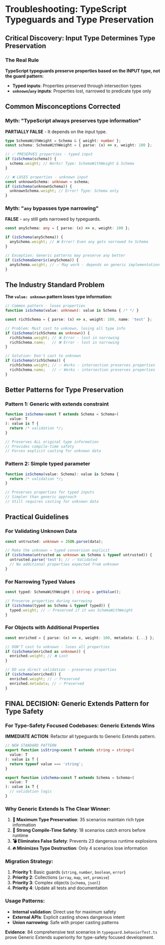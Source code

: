 # Troubleshooting: TypeScript Typeguards and Type Preservation

## Critical Discovery: Input Type Determines Type Preservation

### The Real Rule
**TypeScript typeguards preserve properties based on the INPUT type, not the guard pattern:**

- **Typed inputs**: Properties preserved through intersection types
- **`unknown`/`any` inputs**: Properties lost, narrowed to predicate type only

## Common Misconceptions Corrected

### Myth: "TypeScript always preserves type information"
**PARTIALLY FALSE** - It depends on the input type.

```typescript
type SchemaWithWeight = Schema & { weight: number };
const schema: SchemaWithWeight = { parse: (x) => x, weight: 100 };

// ✅ PRESERVES properties - typed input
if (isSchema(schema)) {
  schema.weight; // Works! Type: SchemaWithWeight & Schema
}

// ❌ LOSES properties - unknown input
const unknownSchema: unknown = schema;
if (isSchema(unknownSchema)) {
  unknownSchema.weight; // Error! Type: Schema only
}
```

### Myth: "`any` bypasses type narrowing"
**FALSE** - `any` still gets narrowed by typeguards.

```typescript
const anySchema: any = { parse: (x) => x, weight: 100 };

if (isSchema(anySchema)) {
  anySchema.weight; // ❌ Error! Even any gets narrowed to Schema
}

// Exception: Generic patterns may preserve any better
if (isSchemaGeneric(anySchema)) {
  anySchema.weight; // ✅ May work - depends on generic implementation
}
```

## The Industry Standard Problem

**The `value: unknown` pattern loses type information:**

```typescript
// Common pattern - loses properties
function isSchema(value: unknown): value is Schema { /* */ }

const richSchema = { parse: (x) => x, weight: 100, name: 'test' };

// Problem: Must cast to unknown, losing all type info
if (isSchema(richSchema as unknown)) {
  richSchema.weight; // ❌ Error - lost in narrowing
  richSchema.name;   // ❌ Error - lost in narrowing
}

// Solution: Don't cast to unknown
if (isSchema(richSchema)) {
  richSchema.weight; // ✅ Works - intersection preserves properties
  richSchema.name;   // ✅ Works - intersection preserves properties
}
```

## Better Patterns for Type Preservation

### Pattern 1: Generic with extends constraint
```typescript
function isSchema<const T extends Schema = Schema>(
  value: T
): value is T {
  return /* validation */;
}

// Preserves ALL original type information
// Provides compile-time safety
// Forces explicit casting for unknown data
```

### Pattern 2: Simple typed parameter
```typescript
function isSchema(value: Schema): value is Schema {
  return /* validation */;
}

// Preserves properties for typed inputs
// Simpler than generic approach
// Still requires casting for unknown data
```

## Practical Guidelines

### For Validating Unknown Data
```typescript
const untrusted: unknown = JSON.parse(data);

// Make the unknown → typed conversion explicit
if (isSchema(untrusted as unknown as Schema & typeof untrusted)) {
  untrusted.parse('test'); // ✅ Validated
  // No additional properties expected from unknown
}
```

### For Narrowing Typed Values  
```typescript
const typed: SchemaWithWeight | string = getValue();

// Preserve properties during narrowing
if (isSchema(typed as Schema & typeof typed)) {
  typed.weight; // ✅ Preserved if it was SchemaWithWeight
}
```

### For Objects with Additional Properties
```typescript
const enriched = { parse: (x) => x, weight: 100, metadata: {...} };

// DON'T cast to unknown - loses all properties
if (isSchema(enriched as unknown)) {
  enriched.weight; // ❌ Lost
}

// DO use direct validation - preserves properties
if (isSchema(enriched)) {
  enriched.weight; // ✅ Preserved
  enriched.metadata; // ✅ Preserved
}
```

## FINAL DECISION: Generic Extends Pattern for Type Safety

### For Type-Safety Focused Codebases: Generic Extends Wins

**IMMEDIATE ACTION**: Refactor all typeguards to Generic Extends pattern.

```typescript
// NEW STANDARD PATTERN
export function isString<const T extends string = string>(
  value: T
): value is T {
  return typeof value === 'string';
}

export function isSchema<const T extends Schema = Schema>(
  value: T  
): value is T {
  // validation logic
}
```

### Why Generic Extends Is The Clear Winner:

1. **🎯 Maximum Type Preservation**: 35 scenarios maintain rich type information
2. **🚫 Strong Compile-Time Safety**: 18 scenarios catch errors before runtime
3. **💣 Eliminates False Safety**: Prevents 23 dangerous runtime explosions
4. **🔥 Minimizes Type Destruction**: Only 4 scenarios lose information

### Migration Strategy:
1. **Priority 1**: Basic guards (`string`, `number`, `boolean`, `error`)
2. **Priority 2**: Collections (`array`, `map`, `set`, `promise`)  
3. **Priority 3**: Complex objects (`schema`, `jsonl`)
4. **Priority 4**: Update all tests and documentation

### Usage Patterns:
- **Internal validation**: Direct use for maximum safety
- **External APIs**: Explicit casting shows dangerous intent
- **Union narrowing**: Safe with proper casting patterns

**Evidence**: 84 comprehensive test scenarios in `typeguard.behaviorTest.ts` prove Generic Extends superiority for type-safety focused development.